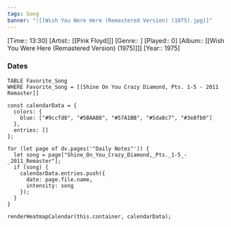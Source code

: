 ```yaml
---
tags: Song
banner: "![[Wish You Were Here (Remastered Version) (1975).jpg]]"
---
```

[Time:: 13:30]
[Artist:: [[Pink Floyd]]]
[Genre:: ]
[Played:: 0]
[Album:: [[Wish You Were Here (Remastered Version) (1975)]]]
[Year:: 1975]
### Dates
```dataview
TABLE Favorite_Song
WHERE Favorite_Song = [[Shine On You Crazy Diamond, Pts. 1-5 - 2011 Remaster]]
```

```dataviewjs
const calendarData = {
  colors: {
    blue: ["#9ccfd8", "#5BAAB8", "#57A1BB", "#5da8c7", "#3e8fb0"]
  },
  entries: []
};

for (let page of dv.pages('"Daily Notes"')) {
  let song = page["Shine_On_You_Crazy_Diamond,_Pts._1-5_-_2011_Remaster"];
  if (song) {
    calendarData.entries.push({
      date: page.file.name,
      intensity: song
    });
  }
}

renderHeatmapCalendar(this.container, calendarData);
```
